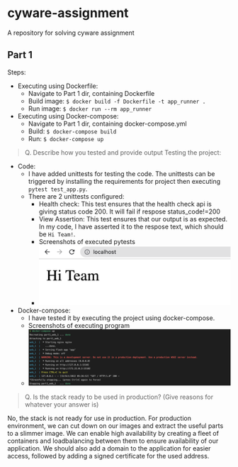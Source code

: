# cyware-assignment
A repository for solving cyware assignment

## Part 1
Steps:
- Executing using Dockerfile:
  - Navigate to Part 1 dir, containing Dockerfile
  - Build image: `$ docker build -f Dockerfile -t app_runner .`
  - Run image: `$ docker run --rm app_runner`
- Executing using Docker-compose:
  -  Navigate to Part 1 dir, containing docker-compose.yml
  - Build: `$ docker-compose build`
  - Run: `$ docker-compose up`

> Q. Describe how you tested and provide output
Testing the project:
- Code:
  - I have added unittests for testing the code. The unittests can be triggered by installing the requirements for project then executing `pytest test_app.py`.
  - There are 2 unittests configured:
    - Health check: This test ensures that the health check api is giving status code 200. It will fail if respose status_code!=200
    - View Assertion: This test ensures that our output is as expected. In my code, I have asserted it to the respose text, which should be `Hi Team!`.
    - Screenshots of executed pytests
    - ![webapp.png](https://github.com/ayushk1804/cyware-assignment/blob/main/Part%201/images/webapp.png)
- Docker-compose:
  - I have tested it by executing the project using docker-compose.
  - Screenshots of executing program
  - ![docker-compose.png](https://github.com/ayushk1804/cyware-assignment/blob/main/Part%201/images/docker-compose.png)

> Q. Is the stack ready to be used in production? (Give reasons for whatever your answer is)

No, the stack is not ready for use in production.
For production environment, we can cut down on our images and extract the useful parts to a slimmer image.
We can enable high availability by creating a fleet of containers and loadbalancing between them to ensure availability of our application.
We should also add a domain to the application for easier access, followed by adding a signed certificate for the used address.
